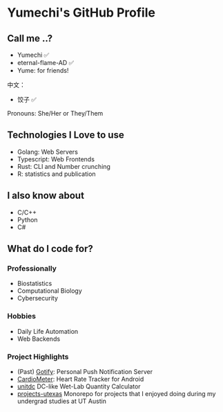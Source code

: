 # Yumechi's GitHub Profile

## Call me ..?

- Yumechi ✅
- eternal-flame-AD ✅
- Yume: for friends!

中文：
- 饺子 ✅

Pronouns: She/Her or They/Them

## Technologies I Love to use

- Golang: Web Servers
- Typescript: Web Frontends
- Rust: CLI and Number crunching
- R: statistics and publication

## I also know about

- C/C++
- Python
- C#

## What do I code for?

### Professionally

- Biostatistics
- Computational Biology
- Cybersecurity

### Hobbies

- Daily Life Automation
- Web Backends

### Project Highlights

- (Past) [Gotify](https://github.com/gotify/server): Personal Push Notification Server
- [CardioMeter](https://github.com/eternal-flame-AD/CardioMeter): Heart Rate Tracker for Android
- [unitdc](https://github.com/eternal-flame-AD/unitdc) DC-like Wet-Lab Quantity Calculator
- [projects-utexas](https://github.com/eternal-flame-AD/projects-utexas) Monorepo for projects that I enjoyed doing during my undergrad studies at UT Austin